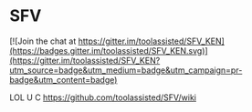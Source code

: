 # SFV

[![Join the chat at https://gitter.im/toolassisted/SFV_KEN](https://badges.gitter.im/toolassisted/SFV_KEN.svg)](https://gitter.im/toolassisted/SFV_KEN?utm_source=badge&utm_medium=badge&utm_campaign=pr-badge&utm_content=badge)

LOL U C https://github.com/toolassisted/SFV/wiki
